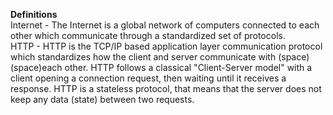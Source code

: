 __Definitions__ <br />
Internet - The Internet is a global network of computers connected to each other which communicate through a standardized set of protocols. <br />
HTTP - HTTP is the TCP/IP based application layer communication protocol which standardizes how the client and server communicate with (space)(space)each other. HTTP follows a classical "Client-Server model" with a client opening a connection request, then waiting until it receives a response. HTTP is a stateless protocol, that means that the server does not keep any data (state) between two requests.<br />
